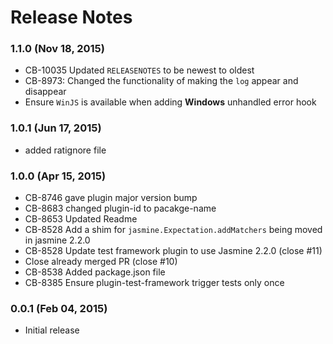 <!--
#
# Licensed to the Apache Software Foundation (ASF) under one
# or more contributor license agreements.  See the NOTICE file
# distributed with this work for additional information
# regarding copyright ownership.  The ASF licenses this file
# to you under the Apache License, Version 2.0 (the
# "License"); you may not use this file except in compliance
# with the License.  You may obtain a copy of the License at
# 
# http://www.apache.org/licenses/LICENSE-2.0
# 
# Unless required by applicable law or agreed to in writing,
# software distributed under the License is distributed on an
# "AS IS" BASIS, WITHOUT WARRANTIES OR CONDITIONS OF ANY
#  KIND, either express or implied.  See the License for the
# specific language governing permissions and limitations
# under the License.
#
-->
# Release Notes

### 1.1.0 (Nov 18, 2015)
* CB-10035 Updated `RELEASENOTES` to be newest to oldest
* CB-8973: Changed the functionality of making the `log` appear and disappear
* Ensure `WinJS` is available when adding **Windows** unhandled error hook

### 1.0.1 (Jun 17, 2015)
* added ratignore file

### 1.0.0 (Apr 15, 2015)
* CB-8746 gave plugin major version bump
* CB-8683 changed plugin-id to pacakge-name
* CB-8653 Updated Readme
* CB-8528 Add a shim for `jasmine.Expectation.addMatchers` being moved in jasmine 2.2.0
* CB-8528 Update test framework plugin to use Jasmine 2.2.0 (close #11)
* Close already merged PR (close #10)
* CB-8538 Added package.json file
* CB-8385 Ensure plugin-test-framework trigger tests only once

### 0.0.1 (Feb 04, 2015)
* Initial release
